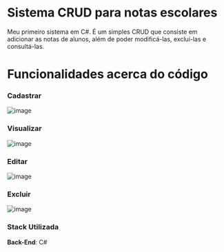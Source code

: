 # Sistema CRUD para notas escolares

Meu primeiro sistema em C#. É um simples CRUD que consiste em adicionar as notas de alunos, além de poder modificá-las, excluí-las e consultá-las.

# Funcionalidades acerca do código

### Cadastrar

![image](https://github.com/user-attachments/assets/ae8ab110-a4ee-4f17-96e2-2da629d5ea63)

### Visualizar

![image](https://github.com/user-attachments/assets/cedb6887-a39f-4588-b45b-b0261cbc5bb7)

### Editar

![image](https://github.com/user-attachments/assets/959f1835-73ed-4760-8adc-690097ac75a3)

### Excluir

![image](https://github.com/user-attachments/assets/325f8ad7-59c5-4f00-a2f8-9b84b025366a)

### Stack Utilizada

**Back-End**: C#
